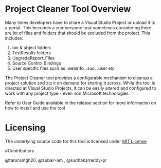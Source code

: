# Project Cleaner Tool Overview
Many times developers have to share a Visual Studio Project or upload it to a portal. This becomes a cumbersome task sometimes considering there are lot of files and folders that should be excluded from the project. This includes:

1. bin & object folders
2. TestResults folders
3. UpgradeReport_Files
4. Source Control Bindings
5. User specific files such as .webinfo, .suo, .user etc

The Project Cleaner tool provides a configurable mechanism to cleanup a project solution and zip it on demand for sharing it across. While the tool is directed at Visual Studio Projects, it can be easily altered and configured to work with any project type - even non Microsoft technologies.

Refer to User Guide available in the release section for more information on how to install and use the tool

# Licensing
The underlying source code for this tool is licensed under [MIT License](http://opensource.org/licenses/mit-license.php)

#Contributiors

@tarunsingh20, @zubair-am , @sudhakarreddy-pr
